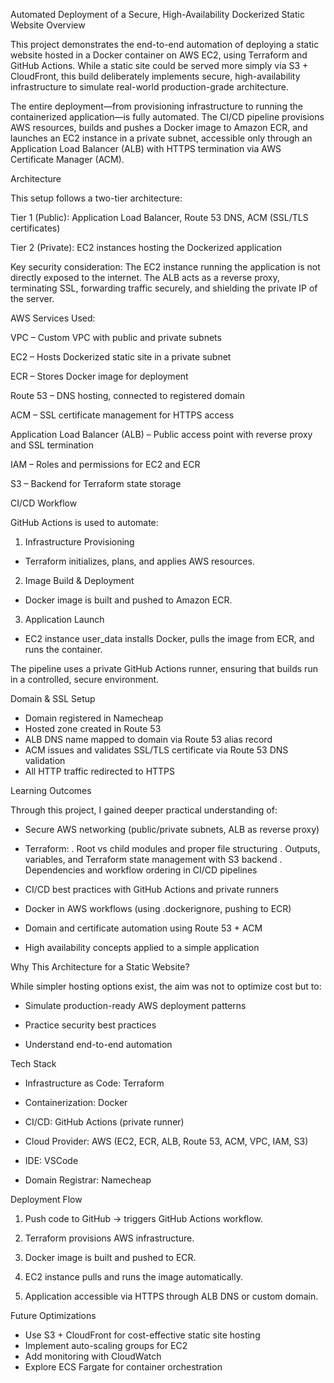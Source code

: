 Automated Deployment of a Secure, High-Availability Dockerized Static Website
Overview

This project demonstrates the end-to-end automation of deploying a static website hosted in a Docker container on AWS EC2, using Terraform and GitHub Actions. While a static site could be served more simply via S3 + CloudFront, this build deliberately implements secure, high-availability infrastructure to simulate real-world production-grade architecture.

The entire deployment—from provisioning infrastructure to running the containerized application—is fully automated. The CI/CD pipeline provisions AWS resources, builds and pushes a Docker image to Amazon ECR, and launches an EC2 instance in a private subnet, accessible only through an Application Load Balancer (ALB) with HTTPS termination via AWS Certificate Manager (ACM).

Architecture

This setup follows a two-tier architecture:

Tier 1 (Public): Application Load Balancer, Route 53 DNS, ACM (SSL/TLS certificates)

Tier 2 (Private): EC2 instances hosting the Dockerized application

Key security consideration:
The EC2 instance running the application is not directly exposed to the internet. The ALB acts as a reverse proxy, terminating SSL, forwarding traffic securely, and shielding the private IP of the server.

AWS Services Used: 

VPC – Custom VPC with public and private subnets

EC2 – Hosts Dockerized static site in a private subnet

ECR – Stores Docker image for deployment

Route 53 – DNS hosting, connected to registered domain

ACM – SSL certificate management for HTTPS access

Application Load Balancer (ALB) – Public access point with reverse proxy and SSL termination

IAM – Roles and permissions for EC2 and ECR

S3 – Backend for Terraform state storage

CI/CD Workflow

GitHub Actions is used to automate:

1. Infrastructure Provisioning
- Terraform initializes, plans, and applies AWS resources.

2. Image Build & Deployment
- Docker image is built and pushed to Amazon ECR.

3. Application Launch
- EC2 instance user_data installs Docker, pulls the image from ECR, and runs the container.

The pipeline uses a private GitHub Actions runner, ensuring that builds run in a controlled, secure environment.


Domain & SSL Setup
- Domain registered in Namecheap
- Hosted zone created in Route 53
- ALB DNS name mapped to domain via Route 53 alias record
- ACM issues and validates SSL/TLS certificate via Route 53 DNS validation
- All HTTP traffic redirected to HTTPS

Learning Outcomes

Through this project, I gained deeper practical understanding of:

- Secure AWS networking (public/private subnets, ALB as reverse proxy)

- Terraform:
. Root vs child modules and proper file structuring
. Outputs, variables, and Terraform state management with S3 backend
. Dependencies and workflow ordering in CI/CD pipelines

- CI/CD best practices with GitHub Actions and private runners

- Docker in AWS workflows (using .dockerignore, pushing to ECR)

- Domain and certificate automation using Route 53 + ACM

- High availability concepts applied to a simple application


Why This Architecture for a Static Website?

While simpler hosting options exist, the aim was not to optimize cost but to:

- Simulate production-ready AWS deployment patterns

- Practice security best practices

- Understand end-to-end automation 


Tech Stack
- Infrastructure as Code: Terraform

- Containerization: Docker

- CI/CD: GitHub Actions (private runner)

- Cloud Provider: AWS (EC2, ECR, ALB, Route 53, ACM, VPC, IAM, S3)

- IDE: VSCode

- Domain Registrar: Namecheap

Deployment Flow

1. Push code to GitHub → triggers GitHub Actions workflow.

2. Terraform provisions AWS infrastructure.

3. Docker image is built and pushed to ECR.

4. EC2 instance pulls and runs the image automatically.

5. Application accessible via HTTPS through ALB DNS or custom domain.

Future Optimizations
- Use S3 + CloudFront for cost-effective static site hosting
- Implement auto-scaling groups for EC2
- Add monitoring with CloudWatch
- Explore ECS Fargate for container orchestration